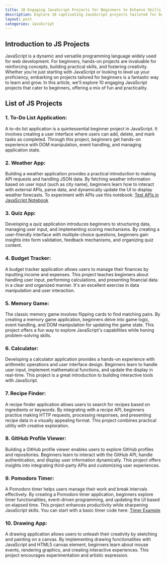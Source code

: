 ```yaml
---
title: 10 Engaging JavaScript Projects for Beginners to Enhance Skills and Creativity
description: Explore 10 captivating JavaScript projects tailored for beginners, designed to reinforce fundamental concepts and ignite creativity. From building a to-do list app to crafting a drawing tool, these projects offer hands-on experience in DOM manipulation, API integration, and interactive web development.
layout: post
categories: JavaScript
---
```


## Introduction to JS Projects
JavaScript is a dynamic and versatile programming language widely used for web development. For beginners, hands-on projects are invaluable for reinforcing concepts, building practical skills, and fostering creativity. Whether you're just starting with JavaScript or looking to level up your proficiency, embarking on projects tailored for beginners is a fantastic way to learn and grow. In this article, we'll explore 10 engaging JavaScript projects that cater to beginners, offering a mix of fun and practicality.

## List of JS Projects

### 1. To-Do List Application:
A to-do list application is a quintessential beginner project in JavaScript. It involves creating a user interface where users can add, delete, and mark tasks as completed. Through this project, beginners get hands-on experience with DOM manipulation, event handling, and managing application state.

### 2. Weather App:
Building a weather application provides a practical introduction to making API requests and handling JSON data. By fetching weather information based on user input (such as city name), beginners learn how to interact with external APIs, parse data, and dynamically update the UI to display weather forecasts. To experiment with APIs use this notebook: [Test APIs in JavaScript Notebook](https://app.scribbler.live/?jsnb=examples/API-Testing.jsnb)

### 3. Quiz App:
Developing a quiz application introduces beginners to structuring data, managing user input, and implementing scoring mechanisms. By creating a user-friendly interface with multiple-choice questions, beginners gain insights into form validation, feedback mechanisms, and organizing quiz content.

### 4. Budget Tracker:
A budget tracker application allows users to manage their finances by inputting income and expenses. This project teaches beginners about handling user input, performing calculations, and presenting financial data in a clear and organized manner. It's an excellent exercise in data manipulation and user interaction.

### 5. Memory Game:
The classic memory game involves flipping cards to find matching pairs. By creating a memory game application, beginners delve into game logic, event handling, and DOM manipulation for updating the game state. This project offers a fun way to explore JavaScript's capabilities while honing problem-solving skills.

### 6. Calculator:
Developing a calculator application provides a hands-on experience with arithmetic operations and user interface design. Beginners learn to handle user input, implement mathematical functions, and update the display in real-time. This project is a great introduction to building interactive tools with JavaScript.

### 7. Recipe Finder:
A recipe finder application allows users to search for recipes based on ingredients or keywords. By integrating with a recipe API, beginners practice making HTTP requests, processing responses, and presenting recipe data in a visually appealing format. This project combines practical utility with creative exploration.

### 8. GitHub Profile Viewer:
Building a GitHub profile viewer enables users to explore GitHub profiles and repositories. Beginners learn to interact with the GitHub API, handle authentication, and display user information dynamically. This project offers insights into integrating third-party APIs and customizing user experiences.

### 9. Pomodoro Timer:
A Pomodoro timer helps users manage their work and break intervals effectively. By creating a Pomodoro timer application, beginners explore timer functionalities, event-driven programming, and updating the UI based on elapsed time. This project enhances productivity while sharpening JavaScript skills. You can start with a basic timer code here: [Timer Example](https://app.scribbler.live/#./examples/Timer.jsnb)

### 10. Drawing App:
A drawing application allows users to unleash their creativity by sketching and painting on a canvas. By implementing drawing functionalities with JavaScript and HTML5 canvas element, beginners learn about mouse events, rendering graphics, and creating interactive experiences. This project encourages experimentation and artistic expression.
